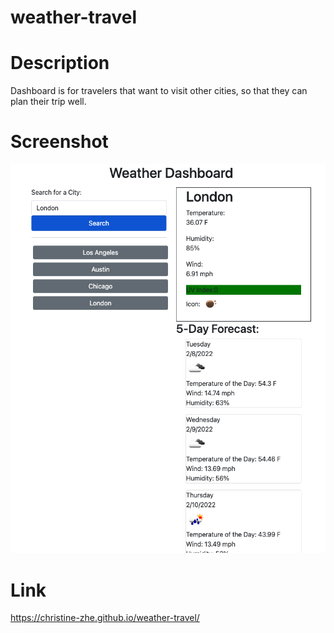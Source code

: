 # weather-travel
# Description
Dashboard is for travelers that want to visit other cities, so that they can plan their trip well.

# Screenshot
<img src="./assets/images/Screenshot.png"/>

# Link
https://christine-zhe.github.io/weather-travel/